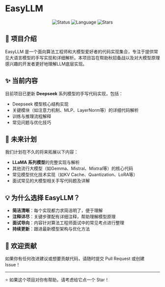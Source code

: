 # EasyLLM

<p align="center">
  <img src="https://img.shields.io/badge/status-active-brightgreen" alt="Status">
  <img src="https://img.shields.io/badge/language-Python-blue" alt="Language">
  <img src="https://img.shields.io/github/stars/yourusername/EasyLLM?style=social" alt="Stars">
</p>

## 📝 项目介绍

EasyLLM 是一个面向算法工程师和大模型爱好者的代码实现集合，专注于提供常见大语言模型的手写实现和详细解析。本项目旨在帮助秋招备战以及对大模型原理感兴趣的开发者更好地理解LLM底层实现。

## ✨ 当前内容

目前项目已更新 **Deepseek** 系列模型的手写代码实现，包括：

- Deepseek 模型核心结构实现
- 关键模块（如注意力机制、MLP、LayerNorm等）的详细代码解析
- 训练与推理流程解释
- 常见问题与优化技巧

## 🚀 未来计划

我们计划在不久的将来拓展以下内容：

- **LLaMA 系列模型**的完整实现与解析
- 其他流行大模型（如Gemma、Mistral、Mixtral等）的核心代码
- 常见模型优化技术实现（如KV Cache、Quantization、LoRA等）
- 面试常见的大模型相关手写代码题及详解

## 💡 为什么选择 EasyLLM？

- **简洁清晰**：每个实现都力求简洁明了，便于理解
- **注释详尽**：关键步骤配有详细注释，帮助理解模型原理
- **面试导向**：内容针对算法工程师面试中的常见考点进行整理
- **持续更新**：跟进最新模型架构与优化方法

## 🤝 欢迎贡献

如果你有任何改进建议或想要贡献代码，请随时提交 Pull Request 或创建 Issue！

---

⭐ 如果这个项目对你有帮助，请考虑给它点一个 Star！
